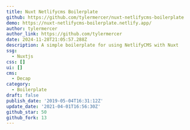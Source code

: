 ```yaml
---
title: Nuxt Netlifycms Boilerplate
github: https://github.com/tylermercer/nuxt-netlifycms-boilerplate
demo: https://nuxt-netlifycms-boilerplate.netlify.app/
author: tylermercer
author_link: https://github.com/tylermercer
date: 2024-11-28T21:05:57.288Z
description: A simple boilerplate for using NetlifyCMS with Nuxt
ssg:
  - Nuxtjs
css: []
ui: []
cms:
  - Decap
category:
  - Boilerplate
draft: false
publish_date: '2019-05-04T16:31:12Z'
update_date: '2021-04-01T16:56:30Z'
github_star: 50
github_fork: 13
---
```

